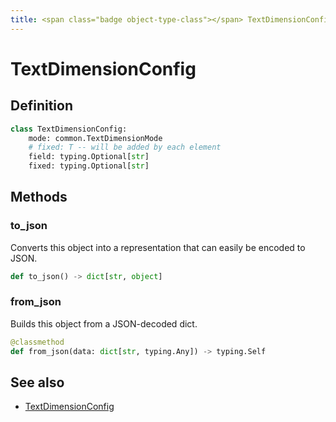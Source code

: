 ```yaml
---
title: <span class="badge object-type-class"></span> TextDimensionConfig
---
```

# <span class="badge object-type-class"></span> TextDimensionConfig

## Definition

```python
class TextDimensionConfig:
    mode: common.TextDimensionMode
    # fixed: T -- will be added by each element
    field: typing.Optional[str]
    fixed: typing.Optional[str]
```
## Methods

### <span class="badge object-method"></span> to_json

Converts this object into a representation that can easily be encoded to JSON.

```python
def to_json() -> dict[str, object]
```

### <span class="badge object-method"></span> from_json

Builds this object from a JSON-decoded dict.

```python
@classmethod
def from_json(data: dict[str, typing.Any]) -> typing.Self
```

## See also

 * <span class="badge builder"></span> [TextDimensionConfig](./builder-TextDimensionConfig.md)
